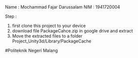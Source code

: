 
Name : Mochammad Fajar Darussalam
NIM  : 1941720004


Step :
1. first clone this project to your device
2. download file PackageCahce.zip in google drive and extract
3. Move the extracted files to a folder Project_Unity3d/Library/PackageCache

#Politeknik Negeri Malang

